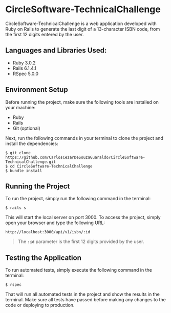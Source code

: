 # CircleSoftware-TechnicalChallenge

CircleSoftware-TechnicalChallenge is a web application developed with Ruby on Rails to generate the last digit of a 13-character ISBN code, from the first 12 digits entered by the user.

## Languages and Libraries Used:

* Ruby 3.0.2
* Rails 6.1.4.1
* RSpec 5.0.0

## Environment Setup

Before running the project, make sure the following tools are installed on your machine:

* Ruby
* Rails
* Git (optional)

Next, run the following commands in your terminal to clone the project and install the dependencies:

```console
$ git clone https://github.com/CarlosCezarDeSouzaGuaraldo/CircleSoftware-TechnicalChallenge.git
$ cd CircleSoftware-TechnicalChallenge
$ bundle install
```

## Running the Project

To run the project, simply run the following command in the terminal:

```console
$ rails s
```

This will start the local server on port 3000. To access the project, simply open your browser and type the following URL: 

`http://localhost:3000/api/v1/isbn/:id`

> The **`:id`** parameter is the first 12 digits provided by the user.

## Testing the Application

To run automated tests, simply execute the following command in the terminal:
```console
$ rspec
```

That will run all automated tests in the project and show the results in the terminal. Make sure all tests have passed before making any changes to the code or deploying to production.
